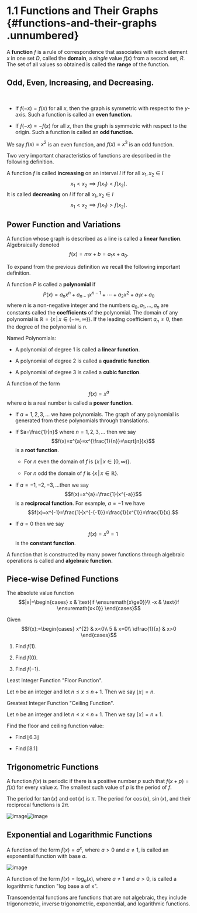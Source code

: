1.1 Functions and Their Graphs {#functions-and-their-graphs .unnumbered}
==============================

A **function** $f$ is a rule of correspondence that associates with each
element $x$ in one set $D$, called the **domain**, a $single$ value
$f(x)$ from a second set, $R$. The set of all values so obtained is
called the **range** of the function.

Odd, Even, Increasing, and Decreasing.
--------------------------------------

 

-   If $f(-x)=f(x)$ for all $x$, then the graph is symmetric with
    respect to the $y$-axis. Such a function is called an **even
    function.**

-   If $f(-x)=-f(x)$ for all $x$, then the graph is symmetric with
    respect to the origin. Such a function is called an **odd
    function.**

We say $f(x)=x^{2}$ is an even function, and $f(x)=x^{3}$ is an odd
function.

Two very important characteristics of functions are described in the
following definition.

A function $f$ is called **increasing** on an interval $I$ if for all
$x_{1},x_{2}\in I$ $$x_{1}<x_{2}\implies f(x_{1})<f(x_{2}).$$ It is
called **decreasing** on $I$ if for all $x_{1},x_{2}\in I$
$$x_{1}<x_{2}\implies f(x_{1})>f(x_{2}).$$

Power Function and Variations
-----------------------------

A function whose graph is described as a line is called a **linear
function**. Algebraically denoted $$f(x)=mx+b=a_{1}x+a_{0}.$$

To expand from the previous definition we recall the following important
definition.

A function $P$ is called a **polynomial** if
$$P(x)=a_{n}x^{n}+a_{n-1}x^{n-1}+\cdots+a_{2}x^{2}+a_{1}x+a_{0}$$ where
$n$ is a non-negative integer and the numbers $a_{0},a_{1},...,a_{n}$
are constants called the **coefficients** of the polynomial. The domain
of any polynomial is
$\mathbb{R}=\left\{ x\,|\,x\in(-\infty,\infty)\right\}$. If the leading
coefficient $a_{n}\ne0$, then the degree of the polynomial is $n$.

Named Polynomials:

-   A polynomial of degree 1 is called a **linear function**.

-   A polynomial of degree 2 is called a **quadratic function**.

-   A polynomial of degree 3 is called a **cubic function**.

A function of the form $$f(x)=x^{a}$$ where $a$ is a real number is
called a **power function**.

-   If $a=1,2,3,...$ we have polynomials. The graph of any polynomial is
    generated from these polynomials through translations.

-   If $a=\frac{1}{n}$ where $n=1,2,3,...$ then we say
    $$f(x)=x^{a}=x^{\frac{1}{n}}=\sqrt[n]{x}$$ is a **root function**.

    -   For $n$ even the domain of $f$ is
        $\left\{ x\,|\,x\in[0,\infty)\right\}$.

    -   For $n$ odd the domain of $f$ is
        $\left\{ x\,|\,x\in\mathbb{R}\right\}$.

-   If $a=-1,-2,-3,...$then we say $$f(x)=x^{a}=\frac{1}{x^{-a}}$$ is a
    **reciprocal function**. For example, $a=-1$ we have
    $$f(x)=x^{-1}=\frac{1}{x^{-(-1)}}=\frac{1}{x^{1}}=\frac{1}{x}.$$

-   If $a=0$ then we say $$f(x)=x^{0}=1$$ is the **constant function**.

A function that is constructed by many power functions through algebraic
operations is called and **algebraic function.**

Piece-wise Defined Functions
----------------------------

The absolute value function $$|x|=\begin{cases}
x & \text{if \ensuremath{x\ge0}}\\
-x & \text{if \ensuremath{x<0}}
\end{cases}$$

Given $$f(x):=\begin{cases}
x^{2} & x<0\\
5 & x=0\\
\dfrac{1}{x} & x>0
\end{cases}$$

1.  Find $f(1)$.

2.  Find $f(0)$.

3.  Find $f(-1)$.

Least Integer Function "Floor Function".

Let $n$ be an integer and let $n\le x\le n+1$. Then we say
$\lfloor x\rfloor=n$.

Greatest Integer Function "Ceiling Function".

Let $n$ be an integer and let $n\le x\le n+1$. Then we say
$\lceil x\rceil=n+1$.

Find the floor and ceiling function value:

-   Find $\lfloor6.3\rfloor$

-   Find $\lceil8.1\rceil$

Trigonometric Functions
-----------------------

A function $f(x)$ is periodic if there is a positive number $p$ such
that $f(x+p)=f(x)$ for every value $x$. The smallest such value of $p$
is the period of $f$.

The period for $\tan(x)$ and $\cot(x)$ is $\pi$. The period for
$\cos(x)$, $\sin(x)$, and their reciprocal functions is $2\pi$.

![image](images/trig)![image](images/trig_graph)

Exponential and Logarithmic Functions
-------------------------------------

A function of the form $f(x)=a^{x}$, where $a>0$ and $a\ne1$, is called
an exponential function with base $a$.

![image](images/exp_graphs)

A function of the form $f(x)=\log_{a}(x)$, where $a\ne1$ and $a>0$, is
called a logarithmic function "log base a of x".

Transcendental functions are functions that are not algebraic, they
include trigonometric, inverse trigonometric, exponential, and
logarithmic functions.
